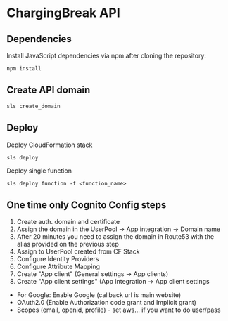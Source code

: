 # ChargingBreak API

## Dependencies

Install JavaScript dependencies via npm after cloning the repository:

```
npm install
```

## Create API domain

```
sls create_domain
```

## Deploy

Deploy CloudFormation stack

```
sls deploy
```

Deploy single function

```
sls deploy function -f <function_name>
```

## One time only Cognito Config steps
1. Create auth. domain and certificate
1. Assign the domain in the UserPool -> App integration -> Domain name
1. After 20 minutes you need to assign the domain in Route53 with the alias provided on the previous step
1. Assign to UserPool created from CF Stack
1. Configure Identity Providers
1. Configure Attribute Mapping
1. Create "App client" (General settings -> App clients)
1. Create "App client settings" (App integration -> App client settings
  * For Google: Enable Google (callback url is main website)
  * OAuth2.0 (Enable Authorization code grant and Implicit grant)
  * Scopes (email, openid, profile) - set aws... if you want to do user/pass
